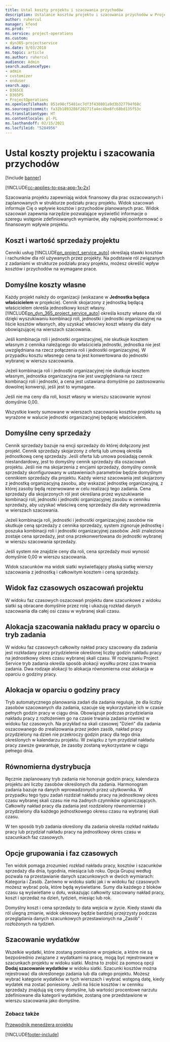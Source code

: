 ```yaml
---
title: Ustal koszty projektu i szacowania przychodów
description: Ustalanie kosztów projektu i szacowania przychodów w Project Service
author: ruhercul
manager: kfend
ms.prod: ''
ms.service: project-operations
ms.custom:
- dyn365-projectservice
ms.date: 8/03/2018
ms.topic: article
ms.author: ruhercul
audience: Admin
search.audienceType:
- admin
- customizer
- enduser
search.app:
- D365CE
- D365PS
- ProjectOperations
ms.openlocfilehash: 851e98cf5481ec7df3f430801a9d3b327794f68c
ms.sourcegitcommit: fa32b1893286f20271fa4ec4be8fc68bd135f53c
ms.translationtype: HT
ms.contentlocale: pl-PL
ms.lasthandoff: 02/15/2021
ms.locfileid: "5284956"
---
```

# <a name="determine-project-cost-and-revenue-estimates"></a>Ustal koszty projektu i szacowania przychodów 

[!include [banner](../includes/psa-now-project-operations.md)]

[!INCLUDE[cc-applies-to-psa-app-1x-2x](../includes/cc-applies-to-psa-app-1x-2x.md)]

Szacowania projektu zapewniają widok finansowy dla prac oszacowanych i zaplanowanych w strukturze podziału pracy projektu. Widok szacowań informuje Cię o wpływie kosztów i przychodów planowanych prac. Widok szacowań zapewnia narzędzie pozwalające wyświetlić informacje o szeregu wstępnie zdefiniowanych wymiarów, aby najlepiej poinformować o finansowym wpływie projektu.  
  
## <a name="cost-and-sales-value-of-the-project"></a>Koszt i wartość sprzedaży projektu  
Cenniki usług [!INCLUDE[pn_project_service_auto](../includes/pn-project-service-auto.md)] określają stawki kosztów i rachunków dla ról używanych przez projekty. Na podstawie ról związanych z zadaniami w strukturze podziału pracy projektu, możesz określić wpływ kosztów i przychodów na wymagane prace.  
  
## <a name="cost-price-defaulting"></a>Domyślne koszty własne  
Każdy projekt należy do organizacji (wskazane w **Jednostka będąca właścicielem** w projekcie). Cennik skojarzony z jednostką będącą właścicielem określa jednostkowy koszt własny. [!INCLUDE[pn_dyn_365_project_service_auto](../includes/pn-dyn-365-project-service-auto.md)] określa koszty własne dla ról dzięki wyszukiwaniu kombinacji roli, jednostki i jednostki organizacyjnej na liście kosztów własnych, aby uzyskać właściwy koszt własny dla daty obowiązującej na wierszach szacowania.  
  
Jeśli kombinacja roli i jednostki organizacyjnej, nie skutkuje kosztem własnym z cennika należącego do właściciela jednostki, jednostka nie jest uwzględniana na rzecz połączenia roli i jednostki organizacyjnej. W przypadku kosztu własnego cena ta jest konwertowana do jednostki wybranej w wierszu szacowania.  
  
Jeżeli kombinacja roli i jednostki organizacyjnej nie skutkuje kosztem własnym, jednostka organizacyjna nie jest uwzględniana na rzecz kombinacji roli i jednostki, a cena jest ustawiana domyślnie po zastosowaniu dowolnej konwersji, jeśli jest to wymagane.  
  
 Jeśli nie ma ceny dla roli, koszt własny w wierszu szacowanie wynosi domyślnie 0,00.  
  
 Wszystkie kwoty sumowane w wierszach szacowania kosztów projektu są wyrażone w walucie jednostki organizacyjnej będącej właścicielem.  
  
## <a name="sales-price-defaulting"></a>Domyślne ceny sprzedaży  
Cennik sprzedaży bazuje na encji sprzedaży do której dołączony jest projekt. Cennik sprzedaży skojarzony z ofertą lub umową określa jednostkową cenę sprzedaży. Jeśli oferta lub umowa posiadają cennik niestandardowy, jest to domyślny cennik sprzedaży dla oszacowań projektu. Jeśli nie ma skojarzenia z encjami sprzedaży, domyślny cennik sprzedaży skonfigurowany w ustawieniach parametrów będzie domyślnym cennikiem sprzedaży dla projektu. Każdy wiersz szacowania jest skojarzony z jednostką organizacyjną zasobu, aby wskazać jednostkę organizacyjną, z której zasoby będą rezerwowane w celu realizacji tego zadania. Cena sprzedaży dla skojarzonych ról jest określana przez wyszukiwanie kombinacji roli, jednostki i jednostki organizacyjnej zasobu w cenniku sprzedaży, aby uzyskać właściwą cenę sprzedaży dla daty wprowadzenia w wierszach szacowania.  
  
Jeżeli kombinacja roli, jednostki i jednostki organizacyjnej zasobów nie skutkuje ceną sprzedaży z cennika sprzedaży, system zignoruje jednostkę i poszuka kombinacji roli i jednostki organizacyjnej zasobów. Jeśli znaleziona zostaje cena sprzedaży, jest ona przekonwertowana do jednostki wybranej w wierszu szacowania sprzedaży.  
  
Jeśli system nie znajdzie ceny dla roli, cena sprzedaży musi wynosić domyślnie 0,00 w wierszu szacowania.  
  
Widok szacunków ma widok siatki wyświetlający płaską siatkę wierszy szacowania z jednostką i całkowitym kosztem i ceną sprzedaży.  
  
## <a name="time-phased-view-of-project-estimates"></a>Widok faz czasowych oszacowań projektu  
W widoku faz czasowych oszacowań projektu dane szacunkowe z widoku siatki są obracane domyślnie przez rolę i ukazują rozkład danych szacowania dla całej osi czasu w wybranej skali czasu.  
  
## <a name="effort-estimate-allocation-based-on-task-mode"></a>Alokacja szacowania nakładu pracy w oparciu o tryb zadania  
W widoku faz czasowych całkowity nakład pracy szacowany dla zadania jest rozkładany przez przydzielenie określonej liczby godzin nakładu pracy na jednostkowy okres czasu wybranej skali czasu. W rozwiązaniu Project Service tryb zadania określa sposób alokacji wysiłku przez czas trwania zadania. Dwa rodzaje alokacji to alokacja równomierna oraz alokacja w oparciu o godziny pracy. 
  
## <a name="work-hours-based-allocation"></a>Alokacja w oparciu o godziny pracy  
Tryb automatycznego planowania zadań dla zadania reguluje, że dla liczby zasobów szacowanych dla zadania, szacuje się wykorzystanie ich w czasie pełnych godzin pracy w ciągu dnia. Obowiązuje podczas przydzielania nakładu pracy z rozłożeniem go na czasie trwania zadania również w widoku faz czasowych. Na przykład na skali czasowej "Dzień" dla zadania oszacowanego do zrealizowania przez jeden zasób, nakład pracy przydzielony na dzień nie przekroczy godzin pracy dla tego dnia określonych w kalendarzu projektu. W związku z tym przydział nakładu pracy zawsze gwarantuje, że zasoby zostaną wykorzystane w ciągu pełnego dnia.  
  
## <a name="even-distribution"></a>Równomierna dystrybucja  
Ręcznie zaplanowany tryb zadania nie honoruje godzin pracy, kalendarza projektu ani liczby zasobów określonych dla zadania. Harmonogram zadania bazuje na danych wprowadzonych przez użytkownika. W przypadku tego typu zadań rozdział nakładu pracy na jednostkowy okres czasu wybranej skali czasu nie ma żadnych czynników ograniczających. Całkowity nakład pracy dla zadania jest rozdzielony równomiernie i przydzielony dla każdego jednostkowego okresu czasu na wybranej skali czasu.  
  
W ten sposób tryb zadania określony dla zadania określa rozkład nakładu pracy lub przydział nakładu pracy na jednostkowy okres czasu w szacunkach faz czasowych.  
  
## <a name="grouping-and-time-phasing-options"></a>Opcje grupowania i faz czasowych  
Ten widok pomaga zrozumieć rozkład nakładu pracy, kosztów i szacunków sprzedaży dla dnia, tygodnia, miesiąca lub roku. Opcja Grupuj według pozwala na przestawianie danych szacunkowych w dwóch wymiarach: Kategoria i Zasób. Zarówno w widoku siatki jak i w widoku faz czasowych możesz wybrać pola, które będą wyświetlane. Sumy dla każdego z bloków czasu są wyświetlane u dołu, wskazując całkowity szacowany nakład pracy, koszt i sprzedaż na dzień, tydzień, miesiąc lub rok.  
  
Domyślny koszt i cena sprzedaży to data wejścia w życie. Kiedy stawki dla ról ulegną zmianie, widok okresowy będzie bardziej przejrzysty podczas przeglądania danych szacunkowych przestawionych na „Zasób” i rozłożonych na tydzień.  
  
## <a name="expense-estimates"></a>Szacowanie wydatków  
Wszelkie wydatki, które zostaną poniesione w projekcie, a które nie są bezpośrednio związane z wydatkami na pracę, mogą być rejestrowane w szacunkach projektu w widoku siatki. Można to zrobić za pomocą opcji **Dodaj szacowanie wydatków** w widoku siatki. Szacunki kosztów można rejestrować dla określonego zadania lub dla całego projektu. Możesz wybrać kategorie wydatków w tych wierszach i wybrać wstępną datę, kiedy wydatek ma zostać poniesiony. Jeśli na liście kosztów i w cenniku sprzedaży znajdują się ceny domyślne, lub wartości procentowe narzutu zdefiniowane dla kategorii wydatków, zostaną one przedstawione w wierszu szacowania jako domyślne.  
  
### <a name="see-also"></a>Zobacz także  
 [Przewodnik menedżera projektu](../psa/project-manager-guide.md)


[!INCLUDE[footer-include](../includes/footer-banner.md)]